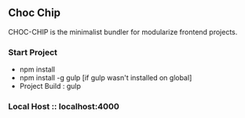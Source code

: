 ## Choc Chip
CHOC-CHIP is the minimalist bundler for modularize frontend projects.

### Start Project

- npm install
- npm install -g gulp [if gulp wasn't installed on global]
- Project Build : gulp

### Local Host :: localhost:4000
